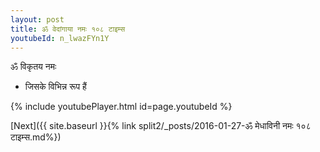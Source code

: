 ```yaml
---
layout: post
title: ॐ वेदांगाया नमः १०८ टाइम्स
youtubeId: n_lwazFYn1Y
---
```

 
 
 ॐ विकृतय नमः  
 
 -  जिसके विभिन्न रूप हैं 
 
  
 
  
 
 
 
 
 
 


{% include youtubePlayer.html id=page.youtubeId %}
 
[Next]({{ site.baseurl }}{% link  split2/_posts/2016-01-27-ॐ मेधाविनी नमः १०८ टाइम्स.md%})
 
